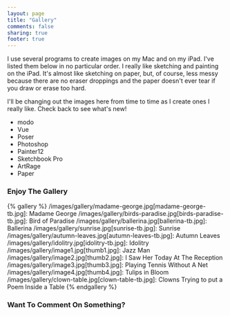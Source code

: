 ```yaml
---
layout: page
title: "Gallery"
comments: false
sharing: true
footer: true
---
```

I use several programs to create images on my Mac and on my iPad. I've listed them below in no particular order. I really like sketching and painting on the iPad. It's almost like sketching on paper, but, of course, less messy because there are no eraser droppings and the paper doesn't ever tear if you draw or erase too hard. 

I'll be changing out the images here from time to time as I create ones I really like.  Check back to see what's new!

- modo
- Vue
- Poser
- Photoshop
- Painter12
- Sketchbook Pro
- ArtRage
- Paper

### Enjoy The Gallery

{% gallery %}
/images/gallery/madame-george.jpg[madame-george-tb.jpg]: Madame George
/images/gallery/birds-paradise.jpg[birds-paradise-tb.jpg]: Bird of Paradise
/images/gallery/ballerina.jpg[ballerina-tb.jpg]: Ballerina
/images/gallery/sunrise.jpg[sunrise-tb.jpg]: Sunrise
/images/gallery/autumn-leaves.jpg[autumn-leaves-tb.jpg]: Autumn Leaves
/images/gallery/idolitry.jpg[idolitry-tb.jpg]: Idolitry
/images/gallery/image1.jpg[thumb1.jpg]: Jazz Man
/images/gallery/image2.jpg[thumb2.jpg]: I Saw Her Today At The Reception
/images/gallery/image3.jpg[thumb3.jpg]: Playing Tennis Without A Net
/images/gallery/image4.jpg[thumb4.jpg]: Tulips in Bloom
/images/gallery/clown-table.jpg[clown-table-tb.jpg]: Clowns Trying to put a Poem Inside a Table
{% endgallery %}

### Want To Comment On Something?
<script type="text/javascript">document.write(
"\n<n uers=\"znvygb:qna\100qnavry-nirel\056pbz\">Fraq zr lbhe gubhtugf\056<\057n>".replace(/[a-zA-Z]/g, function(c){return String.fromCharCode((c<="Z"?90:122)>=(c=c.charCodeAt(0)+13)?c:c-26);}));
</script>
